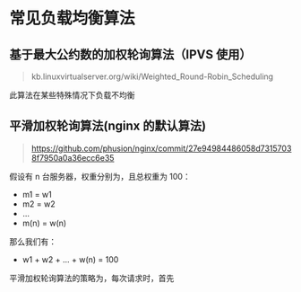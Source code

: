 # 常见负载均衡算法

## 基于最大公约数的加权轮询算法（IPVS 使用）

>kb.linuxvirtualserver.org/wiki/Weighted_Round-Robin_Scheduling

此算法在某些特殊情况下负载不均衡

## 平滑加权轮询算法(nginx 的默认算法)

>https://github.com/phusion/nginx/commit/27e94984486058d73157038f7950a0a36ecc6e35

假设有 n 台服务器，权重分别为，且总权重为 100：

- m1 = w1
- m2 = w2
- ...
- m(n) = w(n)

那么我们有：

- w1 + w2 + ... + w(n) = 100

平滑加权轮询算法的策略为，每次请求时，首先

